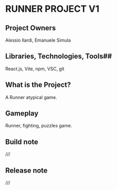 # RUNNER PROJECT V1

## Project Owners

Alessio Ilardi, Emanuele Simula

## Libraries, Technologies, Tools##

React.js, Vite, npm, VSC, git

## What is the Project?

A Runner atypical game.

## Gameplay

Runner, fighting, puzzles game.

## Build note

///

## Release note

///
